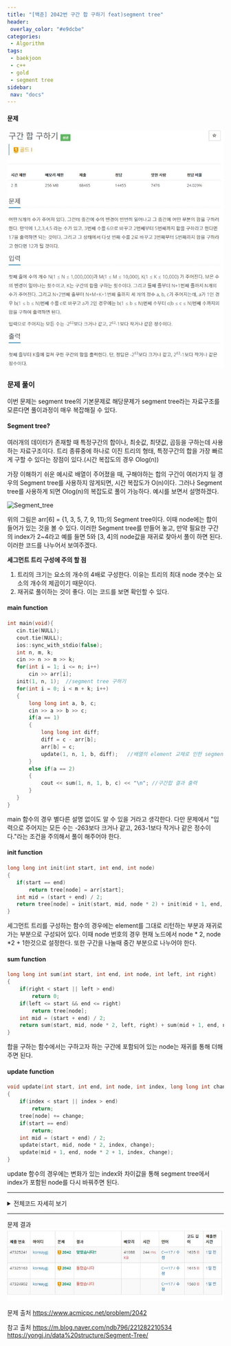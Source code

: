 ```yaml
---
title: "[백준] 2042번 구간 합 구하기 feat)segment tree"
header:
 overlay_color: "#e9dcbe"
categories:
 - Algorithm
tags:
 - baekjoon
 - c++
 - gold
 - segment tree
sidebar:
 nav: "docs"
---
```


#### 문제
[![2042.cpp](/assets/images/algorithm/baekjoon/gold/bj2042/problem.jpg)](https://www.acmicpc.net/problem/2042)
 

### 문제 풀이

 이번 문제는 segment tree의 기본문제로 해당문제가 segment tree라는 자료구조를 모른다면 풀이과정이 매우 복잡해질 수 있다.

#### Segment tree?
 여러개의 데이터가 존재할 때 특정구간의 합이나, 최솟값, 최댓값, 곱등을 구하는데 사용하는 자료구조이다. 트리 종류중에 하나로 이진 트리의 형태, 특정구간의 합을 가장 빠르게 구할 수 있다는 장점이 있다.(시간 복잡도의 경우 Olog(n))

 가장 이해하기 쉬운 예시로 배열이 주어졌을 때, 구해야하는 합의 구간이 여러가지 일 경우의 Segment tree를 사용하지 않게되면, 시간 복잡도가 O(n)이다. 그러나 Segment tree를 사용하게 되면 Olog(n)의 복잡도로 풀이 가능하다. 예시를 보면서 설명하겠다.

 ![Segment_tree](https://www.geeksforgeeks.org/wp-content/uploads/segment-tree1.png)

 위의 그림은 arr[6] = {1, 3, 5, 7, 9, 11};의 Segment tree이다. 이때 node에는 합이 들어가 있는 것을 볼 수 있다.
 이러한 Segment tree를 만들어 놓고, 만약 필요한 구간의 index가 2~4라고 예를 들면 5와 [3, 4]의 node값을 재귀로 찾아서 풀이 하면 된다. 이러한 코드를 나누어서 보여주겠다.
 
 **세그먼트 트리 구성에 주의 할 점**
 1. 트리의 크기는 요소의 개수의 4배로 구성한다. 이유는 트리의 최대 node 갯수는 요소의 개수의 제곱이기 때문이다.
 2. 재귀로 풀이하는 것이 좋다. 이는 코드를 보면 확인할 수 있다.

 #### main function
 ```cpp
int main(void){
    cin.tie(NULL);
    cout.tie(NULL);
    ios::sync_with_stdio(false);
    int n, m, k;
    cin >> n >> m >> k;
    for(int i = 1; i <= n; i++)
        cin >> arr[i];
    init(1, n, 1);  //segment tree 구하기
    for(int i = 0; i < m + k; i++)
    {
        long long int a, b, c;
        cin >> a >> b >> c;
        if(a == 1)
        {
            long long int diff;
            diff = c - arr[b];
            arr[b] = c;
            update(1, n, 1, b, diff);   //배열의 element 교체로 인한 segment tree 업데이트
        }
        else if(a == 2)
        {
            cout << sum(1, n, 1, b, c) << "\n"; //구간합 결과 출력
        }
    }
}
 ```
 main 함수의 경우 별다른 설명 없이도 알 수 있을 거라고 생각한다. 다만 문제에서 "입력으로 주어지는 모든 수는 -263보다 크거나 같고, 263-1보다 작거나 같은 정수이다."라는 조건을 주의해서 풀이 해주어야 한다.

 #### init function
 ```cpp
 long long int init(int start, int end, int node)
{
    if(start == end)
        return tree[node] = arr[start];
    int mid = (start + end) / 2;
    return tree[node] = init(start, mid, node * 2) + init(mid + 1, end, node * 2 + 1);
}
```
 세그먼트 트리를 구성하는 함수의 경우에는 element를 그대로 리턴하는 부분과 재귀로 가는 부분으로 구성되어 있다. 이때 node 번호의 경우 현재 노드에서 node * 2, node *2 + 1한것으로 설정한다. 또한 구간을 나눌때 중간 부분으로 나누어야 한다.

 #### sum function
```cpp
long long int sum(int start, int end, int node, int left, int right)
{
    if(right < start || left > end)
        return 0;
    if(left <= start && end <= right)
        return tree[node];
    int mid = (start + end) / 2;
    return sum(start, mid, node * 2, left, right) + sum(mid + 1, end, node * 2 + 1, left, right);
}
```
 합을 구하는 함수에서는 구하고자 하는 구간에 포함되어 있는 node는 재귀를 통해 더해주면 된다.

 #### update function
```cpp
void update(int start, int end, int node, int index, long long int change)
{
    if(index < start || index > end)
        return;
    tree[node] += change;
    if(start == end)
        return;
    int mid = (start + end) / 2;
    update(start, mid, node * 2, index, change);
    update(mid + 1, end, node * 2 + 1, index, change);
}
```
 update 함수의 경우에는 변화가 있는 index와 차이값을 통해 segment tree에서 index가 포함된 node를 다시 바꿔주면 된다.
 
 -------

 <details>
 <summary>전체코드 자세히 보기</summary>
 <div markdown="1">

```cpp
#include <iostream>
#include <algorithm>
#include <vector>
#include <queue>
using namespace std;
vector<long long int> tree(1000005 * 4, 0);
vector<long long int> arr(1000005, 0);
long long int init(int start, int end, int node)
{
    if(start == end)
        return tree[node] = arr[start];
    int mid = (start + end) / 2;
    return tree[node] = init(start, mid, node * 2) + init(mid + 1, end, node * 2 + 1);
}
long long int sum(int start, int end, int node, int left, int right)
{
    if(right < start || left > end)
        return 0;
    if(left <= start && end <= right)
        return tree[node];
    int mid = (start + end) / 2;
    return sum(start, mid, node * 2, left, right) + sum(mid + 1, end, node * 2 + 1, left, right);
}
void update(int start, int end, int node, int index, long long int change)
{
    if(index < start || index > end)
        return;
    tree[node] += change;
    if(start == end)
        return;
    int mid = (start + end) / 2;
    update(start, mid, node * 2, index, change);
    update(mid + 1, end, node * 2 + 1, index, change);
}
int main(void){
    cin.tie(NULL);
    cout.tie(NULL);
    ios::sync_with_stdio(false);
    int n, m, k;
    cin >> n >> m >> k;
    for(int i = 1; i <= n; i++)
        cin >> arr[i];
    init(1, n, 1);
    for(int i = 0; i < m + k; i++)
    {
        long long int a, b, c;
        cin >> a >> b >> c;
        if(a == 1)
        {
            long long int diff;
            diff = c - arr[b];
            arr[b] = c;
            update(1, n, 1, b, diff);   //배열의 element 교체로 인한 segment tree 업데이트
        }
        else if(a == 2)
        {
            cout << sum(1, n, 1, b, c) << "\n"; //구간합 결과 출력
        }
    }
}
 ```
 </div>
 </details>

------


문제 결과
![result](/assets/images/algorithm/baekjoon/gold/bj2042/result.jpg)

문제 출처
<https://www.acmicpc.net/problem/2042>

참고 출처
<https://m.blog.naver.com/ndb796/221282210534>
<https://yongj.in/data%20structure/Segment-Tree/>